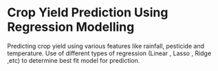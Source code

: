 # Crop Yield Prediction Using Regression Modelling
 Predicting crop yield using various features like rainfall, pesticide and temperature. Use of different types of regression (Linear , Lasso , Ridge ,etc) to determine best fit model for prediction.
